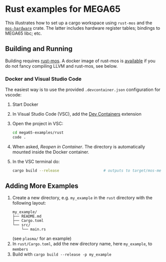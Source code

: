 # Rust examples for MEGA65

This illustrates how to set up a cargo workspace using `rust-mos` and the
[`mos-hardware`](https://github.com/mlund/mos-hardware) crate.
The latter includes hardware register tables; bindings to MEGA65 libc; etc.

## Building and Running

Building requires [rust-mos](https://github.com/mrk-its/rust-mos).
A docker image of rust-mos is [available](https://hub.docker.com/r/mrkits/rust-mos) if you
do not fancy compiling LLVM and rust-mos, see below.

### Docker and Visual Studio Code

The easiest way is to use the provided `.devcontainer.json` configuration for vscode:

1. Start Docker
2. In Visual Studio Code (VSC), add the 
   [Dev Containers](https://marketplace.visualstudio.com/items?itemName=ms-vscode-remote.remote-containers) extension
3. Open the project in VSC:
   ~~~ bash
   cd mega65-examples/rust
   code .
   ~~~

4. When asked, _Reopen in Container_.
   The directory is automatically mounted inside the Docker container.
5. In the VSC terminal do:
   ~~~ bash
   cargo build --release                    # outputs to target/mos-mega65-none/release
   ~~~

## Adding More Examples

1. Create a new directory, e.g. `my_example` in the `rust` directory with the following layout:
   ~~~
   my_example/
   ├── README.md
   ├── Cargo.toml
   └── src/
       └── main.rs
   ~~~
   (see `plasma/` for an example)
2. In `rust/Cargo.toml`, add the new directory name, here `my_example`, to `members`
3. Build with `cargo build --release -p my_example`

